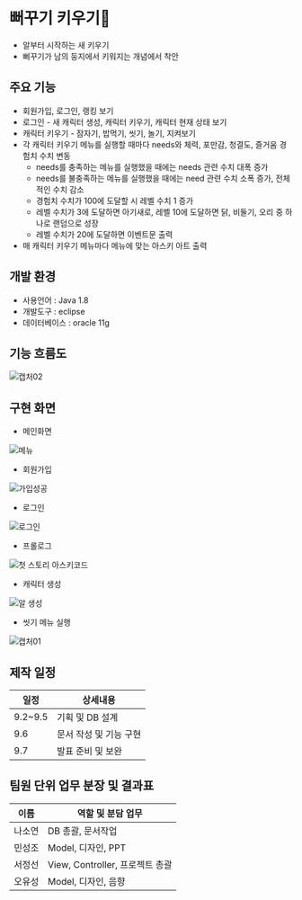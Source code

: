 
# 뻐꾸기 키우기🐣 
* 알부터 시작하는 새 키우기
* 뻐꾸기가 남의 둥지에서 키워지는 개념에서 착안

## 주요 기능
 * 회원가입, 로그인, 랭킹 보기 
 * 로그인 - 새 캐릭터 생성, 캐릭터 키우기, 캐릭터 현재 상태 보기
 * 캐릭터 키우기 - 잠자기, 밥먹기, 씻기, 놀기, 지켜보기
 * 각 캐릭터 키우기 메뉴를 실행할 때마다 needs와 체력, 포만감, 청결도, 즐거움 경험치 수치 변동
    * needs를 충족하는 메뉴를 실행했을 때에는 needs 관련 수치 대폭 증가
    * needs를 불충족하는 메뉴를 실행했을 때에는 need 관련 수치 소폭 증가, 전체적인 수치 감소 
    * 경험치 수치가 100에 도달할 시 레벨 수치 1 증가
    * 레벨 수치가 3에 도달하면 아기새로, 레벨 10에 도달하면 닭, 비둘기, 오리 중 하나로 랜덤으로 성장
    * 레벨 수치가 20에 도달하면 이벤트문 출력  
 * 매 캐릭터 키우기 메뉴마다 메뉴에 맞는 아스키 아트 출력 

## 개발 환경
* 사용언어 : Java 1.8
* 개발도구 : eclipse
* 데이터베이스 : oracle 11g

## 기능 흐름도
![캡처02](https://user-images.githubusercontent.com/112371684/189013016-b5ecda01-45fe-4129-973d-31104760ef3a.PNG)


## 구현 화면 
* 메인화면 

![메뉴](https://user-images.githubusercontent.com/112380364/189011709-3ec85e76-834f-4ad4-96fa-123232d42e8c.PNG)

* 회원가입

![가입성공](https://user-images.githubusercontent.com/112380364/189011904-462442bb-43d6-4020-a9bd-5afdec251118.PNG)

* 로그인

![로그인](https://user-images.githubusercontent.com/112380364/189011616-44680309-5ed6-4396-9949-4b0f3b745bd3.PNG)

* 프롤로그

![첫 스토리 아스키코드](https://user-images.githubusercontent.com/112380364/189012143-72da6083-7a51-463c-8343-8c45a9590eb9.PNG)

* 캐릭터 생성

![알 생성](https://user-images.githubusercontent.com/112380364/189012237-6798acc3-802d-483d-bfe7-fb87f9c0bc4c.PNG)

 * 씻기 메뉴 실행

![캡처01](https://user-images.githubusercontent.com/112371684/189012763-d8a73353-8d74-4b08-9088-bc196c0b39c3.PNG)



## 제작 일정
일정|상세내용
---|---|
9.2~9.5|기획 및 DB 설계
9.6|문서 작성 및 기능 구현
9.7|발표 준비 및 보완


## 팀원 단위 업무 분장 및 결과표
이름|역할 및 분담 업무
---|---|
나소연|DB 총괄, 문서작업
민성조|Model, 디자인, PPT
서정선|View, Controller, 프로젝트 총괄
오유성|Model, 디자인, 음향

